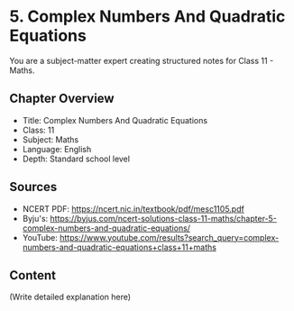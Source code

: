 # 5. Complex Numbers And Quadratic Equations

You are a subject-matter expert creating structured notes for Class 11 - Maths.

## Chapter Overview
- Title: Complex Numbers And Quadratic Equations
- Class: 11
- Subject: Maths
- Language: English
- Depth: Standard school level

## Sources
- NCERT PDF: https://ncert.nic.in/textbook/pdf/mesc1105.pdf
- Byju's: https://byjus.com/ncert-solutions-class-11-maths/chapter-5-complex-numbers-and-quadratic-equations/
- YouTube: https://www.youtube.com/results?search_query=complex-numbers-and-quadratic-equations+class+11+maths

## Content
(Write detailed explanation here)
